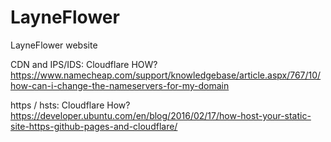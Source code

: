 # LayneFlower
LayneFlower website

CDN and IPS/IDS:
Cloudflare
HOW?
https://www.namecheap.com/support/knowledgebase/article.aspx/767/10/how-can-i-change-the-nameservers-for-my-domain


https / hsts:
Cloudflare
How?
https://developer.ubuntu.com/en/blog/2016/02/17/how-host-your-static-site-https-github-pages-and-cloudflare/
